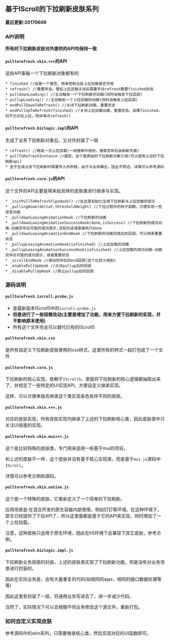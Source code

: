 ## 基于IScroll的下拉刷新皮肤系列
**最后更新:20170609**


### API说明
**所有的下拉刷新皮肤对外提供的API均保持一致**

#### `pulltorefresh.skin.×××`的API
这些API事每一个下拉刷新对象都有的

```
* finished //这是一个属性，用来控制当前上拉加载是否可用
* refresh() //重置状态。譬如上拉加载关闭后需要手动refresh重置finished状态
* pulldownLoading() //主动触发一个下拉刷新的动画(同时会触发下拉回调)
* pullupLoading() //主动触发一个上拉加载的动画(同时会触发上拉回调)
* endPullDownToRefresh() //关闭下拉刷新动画，重置状态
* endPullUpToRefresh(finished) //关闭上拉加载动画，重置状态，如果finished，则不允许在上拉，除非再次refresh()
```

#### `pulltorefresh.bizlogic.impl`的API
生成了业务下拉刷新对象后，又对外封装了一层

```
* refresh() //触发一次上拉加载(一般搜索中用到，搜索完毕后会刷新页面)
* pullToRefreshInstance //属性，这个是原始的下拉刷新对象引用(可以使用上述的下拉刷新api)
* 至于生成业务下拉刷新时需要传入的参数，由于与业务耦合，因此不赘述，详情可以参考源码
```

#### `pulltorefresh.core.js`的API
这个文件的API主要是用来给具体的皮肤类进行继承与实现。

```
* _initPullToRefreshTipsHook() //在这里初始化生成下拉刷新与上拉加载的提示
* _pullingHook(deltaY,thresholdHeight) //下拉过程中的钩子函数，方便实现一些渐变动画
* _pulldownLoaingAnimationHook //下拉刷新的动画
* _pulldownLoaingAnimationSuccessHook(done,isSuccess) //下拉刷新的成功动画-动画完毕后可能的成功提示,没有的话请直接执行done
* _pulldownLoaingAnimationEndHook //下拉刷新的动画完成后的回调，可以用来重置状态
* _pullupLoaingAnimationHook(isFinished) //上拉加载的动画
* _pullupLoaingAnimationSuccessHook(isFinished) //上拉加载的成功动画-动画完毕后可能的成功提示，或者重置状态
* _scrollEndHook //滑动完毕后的end回调(这个比较少用到)
* _enablePullUpHook //允许pullup后的回调
* _disablePullUpHook //禁止pullup后的回调
```

### 源码说明

#### `pulltorefresh.iscroll.probe.js`

* 是最新版本IScroll5中的`iscroll-probe.js`
* **但是进行了一些轻微改动(主要是增加了功能，用来方便下拉刷新的实现，并不影响原本使用)**
* 所有这个文件完全可以替代已有的IScroll5

#### `pulltorefresh.skin.css`
是所有自定义下拉刷新皮肤使用的css样式，这里所有的样式一起打包成了一个文件

#### `pulltorefresh.core.js`
下拉刷新的核心实现，依赖于`IScroll5`，里面将下拉刷新的核心逻辑都抽取出来了，并规定了一些特定的UI实现API，方便自定义继承实现。

这样，可以方便单独去继承这个类实现各色各样不同的皮肤。

#### `pulltorefresh.skin.×××.js`
对应的皮肤实现，所有皮肤实现均继承了上述的下拉刷新核心类，因此皮肤类中只关注UI层面的实现。

#### `pulltorefresh.skin.mui×××.js`
这个是比较特殊的皮肤类，专门用来适用一些基于mui的项目。

和上述的皮肤不一样，这个皮肤并没有基于核心实现类，而是基于`mui.js`源码中`IScroll`。

详情可以参考示例和源码。

#### `pulltorefresh.skin.native.js`
这个是一个特殊的皮肤，它重新定义了一个简单的下拉刷新。

应用场景是:在混合开发的原生容器内部使用，例如钉钉等环境。在这种环境下，原生已经提供了下拉API了，所以这里面都是基于它的API来实现，同时增加了一个上拉加载。

注意，这种皮肤只适用于原生环境，因此在h5环境下会兼容下其它皮肤，参考示例。

#### `pulltorefresh.bizlogic.impl.js`
下拉刷新业务层面的封装，上述的皮肤类实现了下拉刷新功能，但是没有对业务场景进行封装的。

因此在实际业务是，会有大量重复的代码(如相同的ajax，相同的接口数据处理等等)

因此这里有封装了一层，将通用业务写进去了，进一步减少代码。

当然了，实际情况下可以去根据不同业务修改这个源文件，重新打包。

### 如何自定义实现皮肤
参考源码中的skin系列，只需要继承核心类，然后实现对应的UI函数即可。